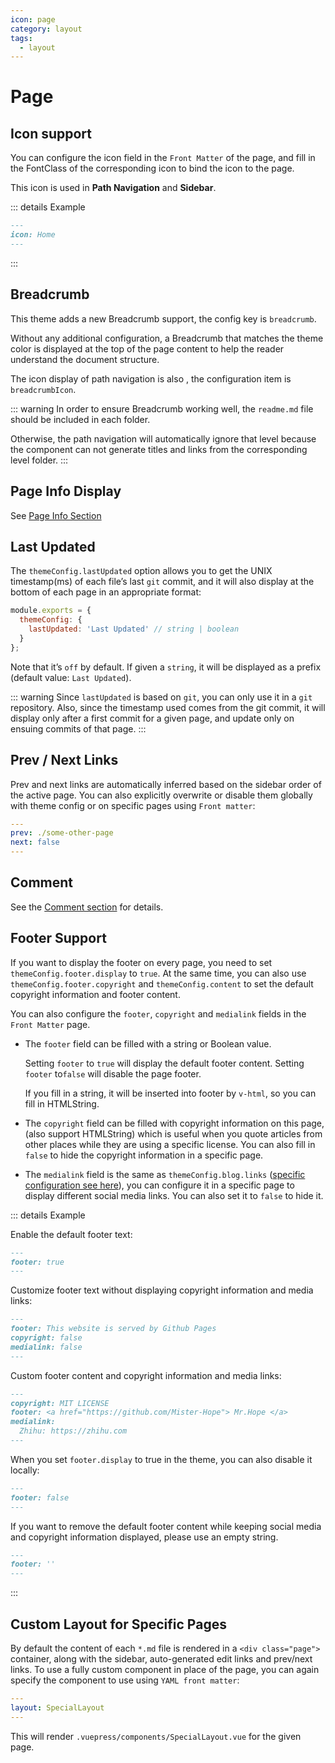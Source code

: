 ```yaml
---
icon: page
category: layout
tags:
  - layout
---
```


# Page

## Icon support

You can configure the icon field in the `Front Matter` of the page, and fill in the FontClass of the corresponding icon to bind the icon to the page.

This icon is used in **Path Navigation** and **Sidebar**.

::: details Example

```md
---
icon: Home
---
```

:::

## Breadcrumb <MyBadge text="Support page config" />

This theme adds a new Breadcrumb support, the config key is `breadcrumb`.

Without any additional configuration, a Breadcrumb that matches the theme color is displayed at the top of the page content to help the reader understand the document structure.

The icon display of path navigation is also <MyBadge text="Support page config" />, the configuration item is `breadcrumbIcon`.

::: warning
In order to ensure Breadcrumb working well, the `readme.md` file should be included in each folder.

Otherwise, the path navigation will automatically ignore that level because the component can not generate titles and links from the corresponding level folder.
:::

## Page Info Display

See [Page Info Section](../feature/page-info.md)

## Last Updated

The `themeConfig.lastUpdated` option allows you to get the UNIX timestamp(ms) of each file’s last `git` commit, and it will also display at the bottom of each page in an appropriate format:

```js
module.exports = {
  themeConfig: {
    lastUpdated: 'Last Updated' // string | boolean
  }
};
```

Note that it’s `off` by default. If given a `string`, it will be displayed as a prefix (default value: `Last Updated`).

::: warning
Since `lastUpdated` is based on `git`, you can only use it in a `git` repository. Also, since the timestamp used comes from the git commit, it will display only after a first commit for a given page, and update only on ensuing commits of that page.
:::

## Prev / Next Links

Prev and next links are automatically inferred based on the sidebar order of the active page. You can also explicitly overwrite or disable them globally with theme config or on specific pages using `Front matter`:

```yaml
---
prev: ./some-other-page
next: false
---

```

## Comment

See the [Comment section](../feature/comment.md) for details.

## Footer Support <MyBadge text="Support page config" />

If you want to display the footer on every page, you need to set `themeConfig.footer.display` to `true`. At the same time, you can also use `themeConfig.footer.copyright` and `themeConfig.content` to set the default copyright information and footer content.

You can also configure the `footer`, `copyright` and  `medialink` fields in the `Front Matter` page.

- The `footer` field can be filled with a string or Boolean value.

    Setting `footer` to `true` will display the default footer content. Setting `footer` to`false` will disable the page footer.

    If you fill in a string, it will be inserted into footer by `v-html`, so you can fill in HTMLString.

- The `copyright` field can be filled with copyright information on this page,(also support HTMLString) which is useful when you quote articles from other places while they are using a specific license. You can also fill in `false` to hide the copyright information in a specific page.

- The `medialink` field is the same as `themeConfig.blog.links` ([specific configuration see here](./blog.md#configurable-items)), you can configure it in a specific page to display different social media links. You can also set it to `false` to hide it.

::: details Example

Enable the default footer text:

```md
---
footer: true
---
```

Customize footer text without displaying copyright information and media links:

```md
---
footer: This website is served by Github Pages
copyright: false
medialink: false
---
```

Custom footer content and copyright information and media links:

```md
---
copyright: MIT LICENSE
footer: <a href="https://github.com/Mister-Hope"> Mr.Hope </a>
medialink:
  Zhihu: https://zhihu.com
---
```

When you set `footer.display` to true in the theme, you can also disable it locally:

```md
---
footer: false
---
```

If you want to remove the default footer content while keeping social media and copyright information displayed, please use an empty string.

```md
---
footer: ''
---
```

:::

## Custom Layout for Specific Pages

By default the content of each `*.md` file is rendered in a `<div class="page">` container, along with the sidebar, auto-generated edit links and prev/next links. To use a fully custom component in place of the page, you can again specify the component to use using `YAML front matter`:

```yaml
---
layout: SpecialLayout
---

```

This will render `.vuepress/components/SpecialLayout.vue` for the given page.

